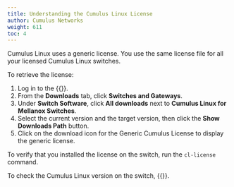 ```yaml
---
title: Understanding the Cumulus Linux License
author: Cumulus Networks
weight: 611
toc: 4
---
```

Cumulus Linux uses a generic license. You use the same license file for all your licensed Cumulus Linux switches.

To retrieve the license:
1. Log in to the {{<exlink url="https://enterprise-support.nvidia.com/s/" text="NVIDIA Enterprise support portal">}}.
2. From the **Downloads** tab, click **Switches and Gateways**.
3. Under **Switch Software**, click **All downloads** next to **Cumulus Linux for Mellanox Switches**.
4. Select the current version and the target version, then click the **Show Downloads Path** button.
5. Click on the download icon for the Generic Cumulus License to display the generic license.

To verify that you installed the license on the switch, run the `cl-license` command.

To check the Cumulus Linux version on the switch, {{<link url="Verify-Software-and-Hardware-Version-Information" text="read this article">}}.
